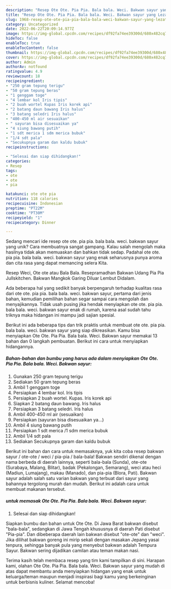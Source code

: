 ```yaml
---
description: "Resep Ote Ote. Pia Pia. Bala bala. Weci. Bakwan sayur yang Lezat Sekali"
title: "Resep Ote Ote. Pia Pia. Bala bala. Weci. Bakwan sayur yang Lezat Sekali"
slug: 1968-resep-ote-ote-pia-pia-bala-bala-weci-bakwan-sayur-yang-lezat-sekali
category: Uncategorized
date: 2022-06-22T20:09:14.977Z
image: https://img-global.cpcdn.com/recipes/df92fa74ee39300d/680x482cq70/ote-ote-pia-pia-bala-bala-weci-bakwan-sayur-foto-resep-utama.jpg
hideToc: false
enableToc: true
enableTocContent: false
thumbnail: https://img-global.cpcdn.com/recipes/df92fa74ee39300d/680x482cq70/ote-ote-pia-pia-bala-bala-weci-bakwan-sayur-foto-resep-utama.jpg
cover: https://img-global.cpcdn.com/recipes/df92fa74ee39300d/680x482cq70/ote-ote-pia-pia-bala-bala-weci-bakwan-sayur-foto-resep-utama.jpg
author: Admin
authorAv: notfound
ratingvalue: 4.9
reviewcount: 18
recipeingredient:
- "250 gram tepung terigu"
- "50 gram tepung beras"
- "1 genggam toge"
- "4 lembar kol Iris tipis"
- "2 buah wortel Kupas Iris korek api"
- "2 batang daun bawang Iris halus"
- "3 batang seledri Iris halus"
- "400-450 ml air sesuaikan"
- " sayuran bisa disesuaikan ya"
- "4 siung bawang putih"
- "1 sdt merica 1 sdm merica bubuk"
- "1/4 sdt pala"
- "Secukupnya garam dan kaldu bubuk"
recipeinstructions:

- "Selesai dan siap dihidangkan!"
categories:
- Resep
tags:
- ote
- ote
- pia

katakunci: ote ote pia 
nutrition: 118 calories
recipecuisine: Indonesian
preptime: "PT22M"
cooktime: "PT30M"
recipeyield: "1"
recipecategory: Dinner

---
```





Sedang mencari ide resep ote ote. pia pia. bala bala. weci. bakwan sayur yang unik? Cara membuatnya sangat gampang. Kalau salah mengolah maka hasilnya tidak akan memuaskan dan bahkan tidak sedap. Padahal ote ote. pia pia. bala bala. weci. bakwan sayur yang enak seharusnya punya aroma dan cita rasa yang dapat memancing selera Kita.





Resep Weci, Ote ote atau Bala Bala. Resepramadhan Bakwan Udang Pia Pia Jullskitchen. Bakwan Mangkok Garing Diluar Lembut Didalam.

Ada beberapa hal yang sedikit banyak berpengaruh terhadap kualitas rasa dari ote ote. pia pia. bala bala. weci. bakwan sayur, pertama dari jenis bahan, kemudian pemilihan bahan segar sampai cara mengolah dan menyajikannya. Tidak usah pusing jika hendak menyiapkan ote ote. pia pia. bala bala. weci. bakwan sayur enak di rumah, karena asal sudah tahu triknya maka hidangan ini mampu jadi sajian spesial.






Berikut ini ada beberapa tips dan trik praktis untuk membuat ote ote. pia pia. bala bala. weci. bakwan sayur yang siap dikreasikan. Kamu bisa menyiapkan Ote Ote. Pia Pia. Bala bala. Weci. Bakwan sayur memakai 13 bahan dan 0 langkah pembuatan. Berikut ini cara untuk menyiapkan hidangannya.

<!--inarticleads1-->

##### Bahan-bahan dan bumbu yang harus ada dalam menyiapkan Ote Ote. Pia Pia. Bala bala. Weci. Bakwan sayur:

1. Gunakan 250 gram tepung terigu
1. Sediakan 50 gram tepung beras
1. Ambil 1 genggam toge
1. Persiapkan 4 lembar kol. Iris tipis
1. Persiapkan 2 buah wortel. Kupas. Iris korek api
1. Siapkan 2 batang daun bawang. Iris halus
1. Persiapkan 3 batang seledri. Iris halus
1. Ambil 400-450 ml air (sesuaikan)
1. Persiapkan  (sayuran bisa disesuaikan ya...)
1. Ambil 4 siung bawang putih
1. Persiapkan 1 sdt merica /1 sdm merica bubuk
1. Ambil 1/4 sdt pala
1. Sediakan Secukupnya garam dan kaldu bubuk


Berikut ini bahan dan cara untuk memasaknya, yuk kita coba resep bakwan sayur / ote-ote / weci / pia-pia / bala-bala! Bakwan sendiri dikenal dengan nama berbeda di daerah lainnya, seperti bala-bala (Sunda), ote-ote (Surabaya, Malang, Blitar), badak (Pekalongan, Semarang), weci atau heci (Madiun, Lumajang), makau (Manado), dan pia-pia (Blora, Pati). Bakwan sayur adalah salah satu varian bakwan yang terbuat dari sayur yang bahannya tergolong murah dan mudah. Berikut ini adalah cara untuk membuat makanan tersebut. 

<!--inarticleads2-->

#####  untuk memasak Ote Ote. Pia Pia. Bala bala. Weci. Bakwan sayur:


1. Selesai dan siap dihidangkan!

Siapkan bumbu dan bahan untuk Ote Ote. Di Jawa Barat bakwan disebut &#34;bala-bala&#34;, sedangkan di Jawa Tengah khususnya di daerah Pati disebut &#34;Pia-pia&#34;. Dan dibeberapa daerah lain bakwan disebut &#34;ote-ote&#34; dan &#34;weci&#34;. Jika dilihat bakwan goreng ini mirip sekali dengan masakan Jepang yasai tenpura, sehingga banyak pula yang menyebut bakwan adalah Tempura Sayur. Bakwan sering dijadikan camilan atau teman makan nasi. 

Terima kasih telah membaca resep yang tim kami tampilkan di sini. Harapan kami, olahan Ote Ote. Pia Pia. Bala bala. Weci. Bakwan sayur yang mudah di atas dapat membantu anda menyiapkan hidangan yang enak untuk keluarga/teman maupun menjadi inspirasi bagi kamu yang berkeinginan untuk berbisnis kuliner. Selamat mencoba!
